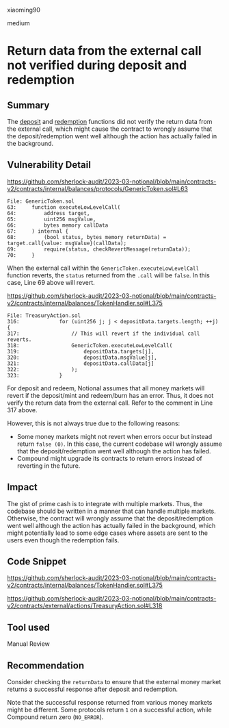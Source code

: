 xiaoming90

medium

# Return data from the external call not verified during deposit and redemption

## Summary

The [deposit](https://github.com/sherlock-audit/2023-03-notional/blob/main/contracts-v2/contracts/external/actions/TreasuryAction.sol#L318) and [redemption](https://github.com/sherlock-audit/2023-03-notional/blob/main/contracts-v2/contracts/internal/balances/TokenHandler.sol#L375) functions did not verify the return data from the external call, which might cause the contract to wrongly assume that the deposit/redemption went well although the action has actually failed in the background.

## Vulnerability Detail

https://github.com/sherlock-audit/2023-03-notional/blob/main/contracts-v2/contracts/internal/balances/protocols/GenericToken.sol#L63

```solidity
File: GenericToken.sol
63:     function executeLowLevelCall(
64:         address target,
65:         uint256 msgValue,
66:         bytes memory callData
67:     ) internal {
68:         (bool status, bytes memory returnData) = target.call{value: msgValue}(callData);
69:         require(status, checkRevertMessage(returnData));
70:     }
```

When the external call within the `GenericToken.executeLowLevelCall` function reverts, the `status` returned from the `.call` will be `false`. In this case, Line 69 above will revert.

https://github.com/sherlock-audit/2023-03-notional/blob/main/contracts-v2/contracts/internal/balances/TokenHandler.sol#L375

```solidity
File: TreasuryAction.sol
316:             for (uint256 j; j < depositData.targets.length; ++j) {
317:                 // This will revert if the individual call reverts.
318:                 GenericToken.executeLowLevelCall(
319:                     depositData.targets[j], 
320:                     depositData.msgValue[j], 
321:                     depositData.callData[j]
322:                 );
323:             }
```

For deposit and redeem, Notional assumes that all money markets will revert if the deposit/mint and redeem/burn has an error. Thus, it does not verify the return data from the external call. Refer to the comment in Line 317 above.

However, this is not always true due to the following reasons:

- Some money markets might not revert when errors occur but instead return `false (0)`. In this case, the current codebase will wrongly assume that the deposit/redemption went well although the action has failed.
- Compound might upgrade its contracts to return errors instead of reverting in the future.

## Impact

The gist of prime cash is to integrate with multiple markets. Thus, the codebase should be written in a manner that can handle multiple markets. Otherwise, the contract will wrongly assume that the deposit/redemption went well although the action has actually failed in the background, which might potentially lead to some edge cases where assets are sent to the users even though the redemption fails.

## Code Snippet

https://github.com/sherlock-audit/2023-03-notional/blob/main/contracts-v2/contracts/internal/balances/TokenHandler.sol#L375

https://github.com/sherlock-audit/2023-03-notional/blob/main/contracts-v2/contracts/external/actions/TreasuryAction.sol#L318

## Tool used

Manual Review

## Recommendation

Consider checking the `returnData` to ensure that the external money market returns a successful response after deposit and redemption. 

Note that the successful response returned from various money markets might be different. Some protocols return `1` on a successful action, while Compound return zero (`NO_ERROR`).